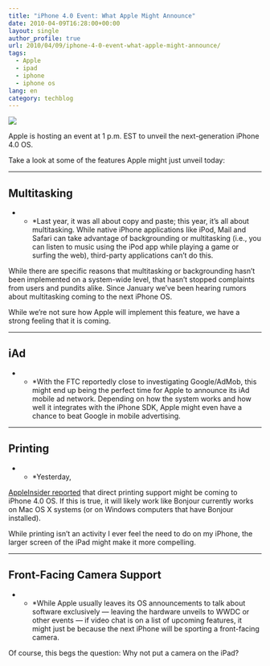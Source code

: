 ```yaml
---
title: "iPhone 4.0 Event: What Apple Might Announce"
date: 2010-04-09T16:28:00+00:00
layout: single
author_profile: true
url: 2010/04/09/iphone-4-0-event-what-apple-might-announce/
tags:
  - Apple
  - ipad
  - iphone
  - iphone os
lang: en
category: techblog
---
```

<div>
  <a href="http://4.bp.blogspot.com/_vaUVXcmC3OI/S79Oia0TMPI/AAAAAAAAB2Q/o1He4V-VT-A/s1600/iphone-os-40-top.jpg" imageanchor="1"><img border="0" src="http://4.bp.blogspot.com/_vaUVXcmC3OI/S79Oia0TMPI/AAAAAAAAB2Q/o1He4V-VT-A/s1600/iphone-os-40-top.jpg" /></a>
</div>

Apple is hosting an event at 1 p.m. EST to unveil the next-generation iPhone 4.0 OS.

Take a look at some of the features Apple might just unveil today:

* * *

## Multitasking

* * *Last year, it was all about copy and paste; this year, it’s all about multitasking. While native iPhone applications like iPod, Mail and Safari can take advantage of backgrounding or multitasking (i.e., you can listen to music using the iPod app while playing a game or surfing the web), third-party applications can’t do this.</p> 

While there are specific reasons that multitasking or backgrounding hasn’t been implemented on a system-wide level, that hasn’t stopped complaints from users and pundits alike. Since January we’ve been hearing rumors about multitasking coming to the next iPhone OS.

While we’re not sure how Apple will implement this feature, we have a strong feeling that it is coming.

* * *

## iAd

* * *With the FTC reportedly close to investigating Google/AdMob, this might end up being the perfect time for Apple to announce its iAd mobile ad network. Depending on how the system works and how well it integrates with the iPhone SDK, Apple might even have a chance to beat Google in mobile advertising.</p> 

* * *

## Printing

* * *Yesterday, 

<a href="http://www.appleinsider.com/articles/10/04/06/apple_ipad_iphone_os_4_may_gain_direct_printing_support.html" target="_blank">AppleInsider reported</a> that direct printing support might be coming to iPhone 4.0 OS. If this is true, it will likely work like Bonjour currently works on Mac OS X systems (or on Windows computers that have Bonjour installed).</p> 

While printing isn’t an activity I ever feel the need to do on my iPhone, the larger screen of the iPad might make it more compelling.

* * *

## Front-Facing Camera Support

* * *While Apple usually leaves its OS announcements to talk about software exclusively — leaving the hardware unveils to WWDC or other events — if video chat is on a list of upcoming features, it might just be because the next iPhone will be sporting a front-facing camera.</p> 

Of course, this begs the question: Why not put a camera on the iPad?